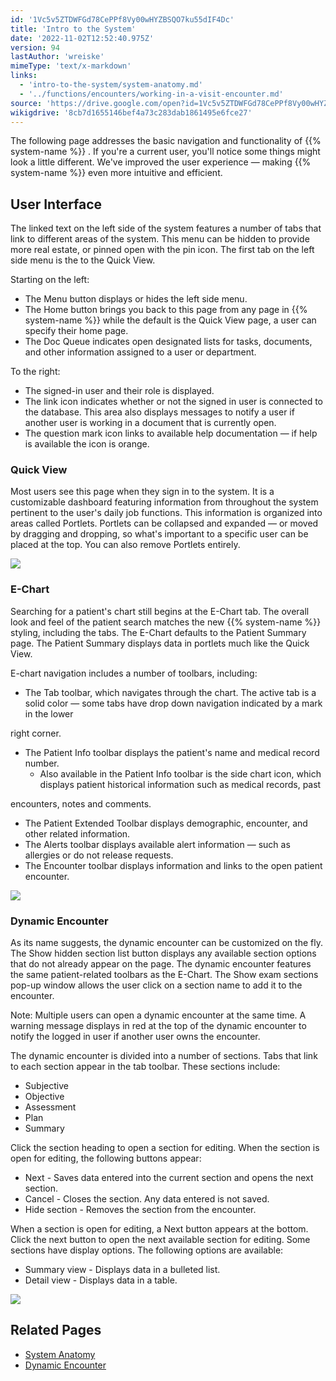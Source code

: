 ```yaml
---
id: '1Vc5v5ZTDWFGd78CePPf8Vy00wHYZBSQO7ku55dIF4Dc'
title: 'Intro to the System'
date: '2022-11-02T12:52:40.975Z'
version: 94
lastAuthor: 'wreiske'
mimeType: 'text/x-markdown'
links:
  - 'intro-to-the-system/system-anatomy.md'
  - '../functions/encounters/working-in-a-visit-encounter.md'
source: 'https://drive.google.com/open?id=1Vc5v5ZTDWFGd78CePPf8Vy00wHYZBSQO7ku55dIF4Dc'
wikigdrive: '8cb7d1655146bef4a73c283dab1861495e6fce27'
---
```

The following page addresses the basic navigation and functionality of {{% system-name %}} . If you're a current user, you'll notice some things might look a little different. We've improved the user experience — making {{% system-name %}} even more intuitive and efficient.

## User Interface

The linked text on the left side of the system features a number of tabs that link to different areas of the system. This menu can be hidden to provide more real estate, or pinned open with the pin icon. The first tab on the left side menu is the to the Quick View.

Starting on the left:

* The Menu button displays or hides the left side menu.
* The Home button brings you back to this page from any page in {{% system-name %}} while the default is the Quick View page, a user can specify their home page.
* The Doc Queue indicates open designated lists for tasks, documents, and other information assigned to a user or department.

To the right:

* The signed-in user and their role is displayed.
* The link icon indicates whether or not the signed in user is connected to the database. This area also displays messages to notify a user if another user is working in a document that is currently open.
* The question mark icon links to available help documentation — if help is available the icon is orange.

### Quick View

Most users see this page when they sign in to the system. It is a customizable dashboard featuring information from throughout the system pertinent to the user's daily job functions. This information is organized into areas called Portlets. Portlets can be collapsed and expanded — or moved by dragging and dropping, so what's important to a specific user can be placed at the top. You can also remove Portlets entirely.

![](../intro-to-the-system.assets/3ec695af810896f5fc6d83dec7059e26.png)

### E-Chart

Searching for a patient's chart still begins at the E-Chart tab. The overall look and feel of the patient search matches the new {{% system-name %}} styling, including the tabs. The E-Chart defaults to the Patient Summary page. The Patient Summary displays data in portlets much like the Quick View.

E-chart navigation includes a number of toolbars, including:

* The Tab toolbar, which navigates through the chart. The active tab is a solid color — some tabs have drop down navigation indicated by a mark in the lower

right corner.

* The Patient Info toolbar displays the patient's name and medical record number.
    * Also available in the Patient Info toolbar is the side chart icon, which displays patient historical information such as medical records, past

encounters, notes and comments.

* The Patient Extended Toolbar displays demographic, encounter, and other related information.
* The Alerts toolbar displays available alert information — such as allergies or do not release requests.
* The Encounter toolbar displays information and links to the open patient encounter.

![](../intro-to-the-system.assets/05c23296ca3eebe1d915613fc84e72d8.png)

### Dynamic Encounter

As its name suggests, the dynamic encounter can be customized on the fly. The Show hidden section list button displays any available section options that do not already appear on the page. The dynamic encounter features the same patient-related toolbars as the E-Chart. The Show exam sections pop-up window allows the user click on a section name to add it to the encounter.

Note: Multiple users can open a dynamic encounter at the same time. A warning message displays in red at the top of the dynamic encounter to notify the logged in user if another user owns the encounter.

The dynamic encounter is divided into a number of sections. Tabs that link to each section appear in the tab toolbar. These sections include:

* Subjective
* Objective
* Assessment
* Plan
* Summary

Click the section heading to open a section for editing. When the section is open for editing, the following buttons appear:

* Next - Saves data entered into the current section and opens the next section.
* Cancel - Closes the section. Any data entered is not saved.
* Hide section - Removes the section from the encounter.

When a section is open for editing, a Next button appears at the bottom. Click the next button to open the next available section for editing. Some sections have display options. The following options are available:

* Summary view - Displays data in a bulleted list.
* Detail view - Displays data in a table.

![](../intro-to-the-system.assets/148be2e24b401955d41219896663e3be.png)

## Related Pages

* [System Anatomy](intro-to-the-system/system-anatomy.md)
* [Dynamic Encounter](../functions/encounters/working-in-a-visit-encounter.md)
